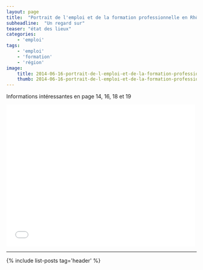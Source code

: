 ```yaml
---
layout: page
title:  "Portrait de l'emploi et de la formation professionnelle en Rhône-Alpes"
subheadline:  "Un regard sur"
teaser: "état des lieux"
categories:
    - 'emploi'
tags:
    - 'emploi'
    - 'formation'
    - 'région'
image:
    title: 2014-06-16-portrait-de-l-emploi-et-de-la-formation-professionnelle-en-rhone-alpes.jpg
    thumb: 2014-06-16-portrait-de-l-emploi-et-de-la-formation-professionnelle-en-rhone-alpes-thumb.jpg
---
```


Informations intéressantes en page 14, 16, 18 et 19

<embed src="github.com/Animateur-Teval/Website-Teval/blob/master/images/synthese-portrait-de-l-emploi-et-de-la-formation-professionnelle-en-ra.pdf" width="500" height="375" type='application/pdf'>

----------

{% include list-posts tag='header' %}
